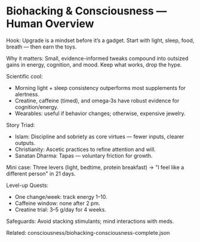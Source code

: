 # Biohacking & Consciousness — Human Overview

Hook:
Upgrade is a mindset before it’s a gadget. Start with light, sleep, food, breath — then earn the toys.

Why it matters:
Small, evidence-informed tweaks compound into outsized gains in energy, cognition, and mood. Keep what works, drop the hype.

Scientific cool:
- Morning light + sleep consistency outperforms most supplements for alertness.
- Creatine, caffeine (timed), and omega‑3s have robust evidence for cognition/energy.
- Wearables: useful if behavior changes; otherwise, expensive jewelry.

Story Triad:
- Islam: Discipline and sobriety as core virtues — fewer inputs, clearer outputs.
- Christianity: Ascetic practices to refine attention and will.
- Sanatan Dharma: Tapas — voluntary friction for growth.

Mini case:
Three levers (light, bedtime, protein breakfast) → "I feel like a different person" in 21 days.

Level-up Quests:
- One change/week: track energy 1–10.
- Caffeine window: none after 2 pm.
- Creatine trial: 3–5 g/day for 4 weeks.

Safeguards:
Avoid stacking stimulants; mind interactions with meds.

Related: consciousness/biohacking-consciousness-complete.json

